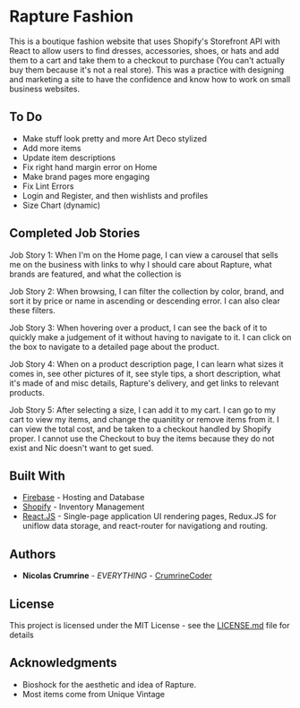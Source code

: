 # Rapture Fashion

This is a boutique fashion website that uses Shopify's Storefront API with React to allow users to find dresses, accessories, shoes, or hats and add them to a cart and take them to a checkout to purchase (You can't actually buy them because it's not a real store). This was a practice with designing and marketing a site to have the confidence and know how to work on small business websites. 

## To Do

* Make stuff look pretty and more Art Deco stylized
* Add more items
* Update item descriptions
* Fix right hand margin error on Home
* Make brand pages more engaging
* Fix Lint Errors
* Login and Register, and then wishlists and profiles
* Size Chart (dynamic)

## Completed Job Stories

Job Story 1: When I'm on the Home page, I can view a carousel that sells me on the business with links to why I should care about Rapture, what brands are featured, and what the collection is

Job Story 2: When browsing, I can filter the collection by color, brand, and sort it by price or name in ascending or descending error. I can also clear these filters. 

Job Story 3: When hovering over a product, I can see the back of it to quickly make a judgement of it without having to navigate to it. I can click on the box to navigate to a detailed page about the product. 

Job Story 4: When on a product description page, I can learn what sizes it comes in, see other pictures of it, see style tips, a short description, what it's made of and misc details, Rapture's delivery, and get links to relevant products. 

Job Story 5: After selecting a size, I can add it to my cart. I can go to my cart to view my items, and change the quanitity or remove items from it. I can view the total cost, and be taken to a checkout handled by Shopify proper. I cannot use the Checkout to buy the items because they do not exist and Nic doesn't want to get sued. 


## Built With

* [Firebase](https://firebase.google.com/) - Hosting and Database
* [Shopify](https://www.shopify.com/) - Inventory Management
* [React.JS](https://reactjs.org/) - Single-page application UI rendering pages, Redux.JS for uniflow data storage, and react-router for navigationg and routing.

## Authors

* **Nicolas Crumrine** - *EVERYTHING* - [CrumrineCoder](https://github.com/CrumrineCoder)

## License

This project is licensed under the MIT License - see the [LICENSE.md](LICENSE.md) file for details

## Acknowledgments

* Bioshock for the aesthetic and idea of Rapture. 
* Most items come from Unique Vintage
